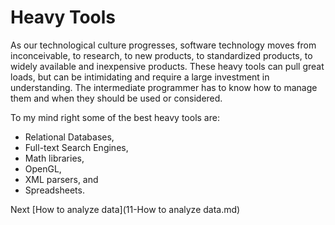 # Heavy Tools
 
As our technological culture progresses, software technology moves from inconceivable, to research, to new products, to standardized products, to widely available and inexpensive products. These heavy tools can pull great loads, but can be intimidating and require a large investment in understanding. The intermediate programmer has to know how to manage them and when they should be used or considered.

To my mind right some of the best heavy tools are:

- Relational Databases,
- Full-text Search Engines,
- Math libraries,
- OpenGL,
- XML parsers, and
- Spreadsheets.

Next [How to analyze data](11-How to analyze data.md)